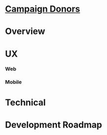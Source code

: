 # [Campaign Donors](https://campaign-donors.herokuapp.com/)

# Overview

# UX

### Web

### Mobile

# Technical

# Development Roadmap
